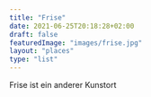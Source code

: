```yaml
---
title: "Frise"
date: 2021-06-25T20:18:28+02:00
draft: false
featuredImage: "images/frise.jpg"
layout: "places"
type: "list"
---
```


Frise ist ein anderer Kunstort
